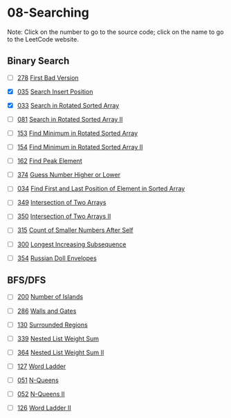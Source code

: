 # 08-Searching
Note: Click on the number to go to the source code; click on the name to go to the LeetCode website.
## Binary Search

- [ ] [278](278_First_Bad_Version.cpp) [First Bad Version](https://leetcode.com/problems/first-bad-version/description/)

- [x] [035](035_Search_Insert_Position.cpp) [Search Insert Position](https://leetcode.com/problems/search-insert-position/description/)

- [x] [033](033_Search_in_Rotated_Sorted_Array.cpp) [Search in Rotated Sorted Array](https://leetcode.com/problems/search-in-rotated-sorted-array/description/)

- [ ] [081](081_Search_in_Rotated_Sorted_Array_II.cpp) [Search in Rotated Sorted Array II](https://leetcode.com/problems/search-in-rotated-sorted-array-ii/description/)

- [ ] [153](153_Find_Minimum_in_Rotated_Sorted_Array.cpp) [Find Minimum in Rotated Sorted Array](https://leetcode.com/problems/find-minimum-in-rotated-sorted-array/description/)

- [ ] [154](154_Find_Minimum_in_Rotated_Sorted_Array_II.cpp) [Find Minimum in Rotated Sorted Array II](https://leetcode.com/problems/find-minimum-in-rotated-sorted-array-ii/description/)

- [ ] [162](162_Find_Peak_Element.cpp) [Find Peak Element](https://leetcode.com/problems/find-peak-element/description/)

- [ ] [374](374_Guess_Number_Higher_or_Lower.cpp) [Guess Number Higher or Lower](https://leetcode.com/problems/guess-number-higher-or-lower/)

- [ ] [034](034_Find_First_and_Last_Position_of_Element_in_Sorted_Array.cpp) [Find First and Last Position of Element in Sorted Array](https://leetcode.com/problems/find-first-and-last-position-of-element-in-sorted-array/description/)

- [ ] [349](349_Intersection_of_Two_Arrays.cpp) [Intersection of Two Arrays](https://leetcode.com/problems/intersection-of-two-arrays/description/)

- [ ] [350](350_Intersection_of_Two_Arrays_II.cpp) [Intersection of Two Arrays II](https://leetcode.com/problems/intersection-of-two-arrays-ii/description/)

- [ ] [315](315_Count_of_Smaller_Numbers_After_Self.cpp) [Count of Smaller Numbers After Self](https://leetcode.com/problems/count-of-smaller-numbers-after-self/description/)

- [ ] [300](300_Longest_Increasing_Subsequence.cpp) [Longest Increasing Subsequence](https://leetcode.com/problems/longest-increasing-subsequence/description/)

- [ ] [354](354_Russian_Doll_Envelopes.cpp) [Russian Doll Envelopes](https://leetcode.com/problems/russian-doll-envelopes/description/)

## BFS/DFS

- [ ] [200](200_Number_of_Islands.cpp) [Number of Islands](https://leetcode.com/problems/number-of-islands/)

- [ ] [286](286_Walls_and_Gates.cpp) [Walls and Gates](https://leetcode.com/problems/walls-and-gates/description/)

- [ ] [130](130_Surrounded_Regions.cpp) [Surrounded Regions](https://leetcode.com/problems/surrounded-regions/description/)

- [ ] [339](339_Nested_List_Weight_Sum.cpp) [Nested List Weight Sum](https://leetcode.com/problems/nested-list-weight-sum/description/)

- [ ] [364](364_Nested_List_Weight_Sum_II.cpp) [Nested List Weight Sum II](https://leetcode.com/problems/nested-list-weight-sum-ii/description/)

- [ ] [127](127_Word_Ladder.cpp) [Word Ladder](https://leetcode.com/problems/word-ladder/description/)

- [ ] [051](051_N-Queens.cpp) [N-Queens](https://leetcode.com/problems/n-queens/)

- [ ] [052](052_N-Queens_II.cpp) [N-Queens II](https://leetcode.com/problems/n-queens-ii/description/)

- [ ] [126](126_Word_Ladder_II.cpp) [Word Ladder II](https://leetcode.com/problems/word-ladder-ii/description/)
